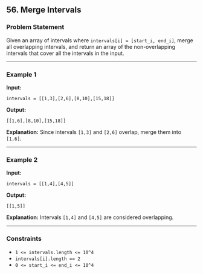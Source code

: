 ## 56. Merge Intervals

### Problem Statement

Given an array of intervals where `intervals[i] = [start_i, end_i]`, merge all overlapping intervals, and return an array of the non-overlapping intervals that cover all the intervals in the input.

---

### Example 1

**Input:**
```plaintext
intervals = [[1,3],[2,6],[8,10],[15,18]]
```
**Output:**
```plaintext
[[1,6],[8,10],[15,18]]
```
**Explanation:** Since intervals `[1,3]` and `[2,6]` overlap, merge them into `[1,6]`.

---

### Example 2

**Input:**
```plaintext
intervals = [[1,4],[4,5]]
```
**Output:**
```plaintext
[[1,5]]
```
**Explanation:** Intervals `[1,4]` and `[4,5]` are considered overlapping.

---

### Constraints

- `1 <= intervals.length <= 10^4`
- `intervals[i].length == 2`
- `0 <= start_i <= end_i <= 10^4`